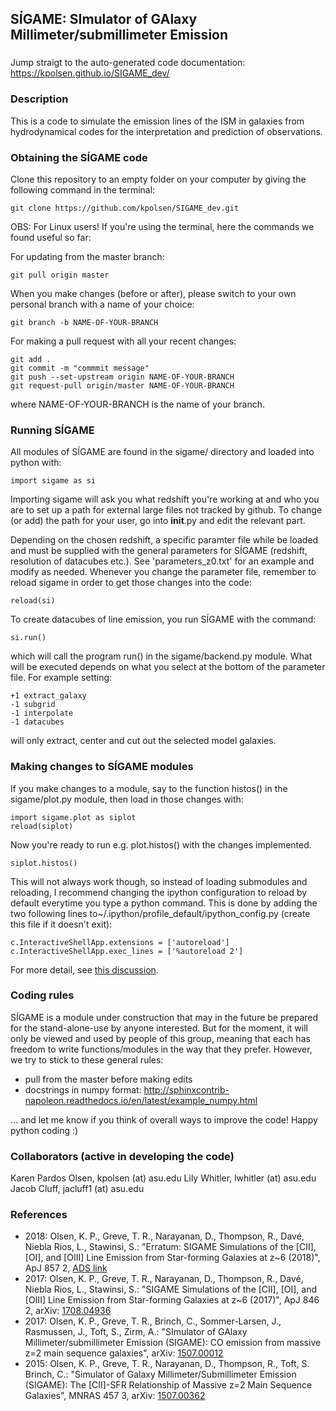 ## SÍGAME: SImulator of GAlaxy Millimeter/submillimeter Emission

###
Jump straigt to the auto-generated code documentation:
https://kpolsen.github.io/SIGAME_dev/

### Description
This is a code to simulate the emission lines of the ISM in galaxies from hydrodynamical codes for the interpretation and prediction of observations.

### Obtaining the SÍGAME code
Clone this repository to an empty folder on your computer by giving the following command in the terminal:
``` 
git clone https://github.com/kpolsen/SIGAME_dev.git
```

OBS: For Linux users! If you're using the terminal, here the commands we found useful so far:

For updating from the master branch:
``` 
git pull origin master
```
When you make changes (before or after), please switch to your own personal branch with a name of your choice:
```
git branch -b NAME-OF-YOUR-BRANCH
```
For making a pull request with all your recent changes:
``` 
git add .
git commit -m "commmit message"
git push --set-upstream origin NAME-OF-YOUR-BRANCH
git request-pull origin/master NAME-OF-YOUR-BRANCH
```
where NAME-OF-YOUR-BRANCH is the name of your branch.

### Running SÍGAME

All modules of SÍGAME are found in the sigame/ directory and loaded into python with:
``` 
import sigame as si
```
Importing sigame will ask you what redshift you're working at and who you are to set up a path for external large files not tracked by github. To change (or add) the path for your user, go into __init__.py and edit the relevant part.

Depending on the chosen redshift, a specific paramter file while be loaded and must be supplied with the general parameters for SÍGAME (redshift, resolution of datacubes etc.). See 'parameters_z0.txt' for an example and modify as needed. Whenever you change the parameter file, remember to reload sigame in order to get those changes into the code:
``` 
reload(si)
```
To create datacubes of line emission, you run SÍGAME with the command:
``` 
si.run()
```
which will call the program run() in the sigame/backend.py module. What will be executed depends on what you select at the bottom of the parameter file. For example setting:
```
+1 extract_galaxy
-1 subgrid
-1 interpolate
-1 datacubes
```
will only extract, center and cut out the selected model galaxies.

### Making changes to SÍGAME modules
If you make changes to a module, say to the function histos() in the sigame/plot.py module, then load in those changes with:
```
import sigame.plot as siplot
reload(siplot)
```
Now you're ready to run e.g. plot.histos() with the changes implemented.
```
siplot.histos()
```
This will not always work though, so instead of loading submodules and reloading, I recommend changing the ipython configuration to reload by default everytime you type a python command. This is done by adding the two following lines to~/.ipython/profile_default/ipython_config.py (create this file if it doesn't exit):
```
c.InteractiveShellApp.extensions = ['autoreload']
c.InteractiveShellApp.exec_lines = ['%autoreload 2']
```
For more detail, see [this discussion](https://support.enthought.com/hc/en-us/articles/204469240-Jupyter-IPython-After-editing-a-module-changes-are-not-effective-without-kernel-restart?page=1#comment_203342093).

### Coding rules
SÍGAME is a module under construction that may in the future be prepared for the stand-alone-use by anyone interested. But for the moment, it will only be viewed and used by people of this group, meaning that each has freedom to write functions/modules in the way that they prefer. However, we try to stick to these general rules:
- pull from the master before making edits
- docstrings in numpy format: http://sphinxcontrib-napoleon.readthedocs.io/en/latest/example_numpy.html

... and let me know if you think of overall ways to improve the code! Happy python coding :)

### Collaborators (active in developing the code)
Karen Pardos Olsen, kpolsen (at) asu.edu
Lily Whitler, lwhitler (at) asu.edu
Jacob Cluff, jacluff1 (at) asu.edu

### References
  - 2018: Olsen, K. P., Greve, T. R., Narayanan, D., Thompson, R., Davé, Niebla Rios, L., Stawinsi, S.: "Erratum: SIGAME Simulations of the [CII], [OI], and [OIII] Line Emission from Star-forming Galaxies at z~6 (2018)", ApJ 857 2, [ADS link](http://adsabs.harvard.edu/abs/2018ApJ...857..148O)
  - 2017: Olsen, K. P., Greve, T. R., Narayanan, D., Thompson, R., Davé, Niebla Rios, L., Stawinsi, S.: "SIGAME Simulations of the [CII], [OI], and [OIII] Line Emission from Star-forming Galaxies at z~6 (2017)", ApJ 846 2, arXiv: [1708.04936](https://arxiv.org/abs/1708.04936)
  - 2017: Olsen, K. P., Greve, T. R., Brinch, C., Sommer-Larsen, J., Rasmussen, J., Toft, S., Zirm, A.: "SImulator of GAlaxy Millimeter/submillimeter Emission (SIGAME): CO emission from massive z=2 main sequence galaxies", arXiv: [1507.00012](http://arxiv.org/abs/1507.00012)
  - 2015: Olsen, K. P., Greve, T. R., Narayanan, D., Thompson, R., Toft, S. Brinch, C.: "Simulator of Galaxy Millimeter/Submillimeter Emission (SIGAME): The [CII]-SFR Relationship of Massive z=2 Main Sequence Galaxies", MNRAS 457 3, arXiv: [1507.00362](http://arxiv.org/abs/1507.00362)